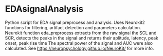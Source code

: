 # EDAsignalAnalysis
Python script for EDA signal preprocess and analysis. Uses Neurokit2 functions for filtering, artifact detection and  parameters calculation. 
Neurokit function eda_preprocess extracts from the raw signal the SCL and SCR, detects the peaks in the signal and returns their aplitude, latency, peak onset, peak rise time
The spectral power of the signal and AUC were also calculated.
See https://neuropsychology.github.io/NeuroKit/ for more info.
